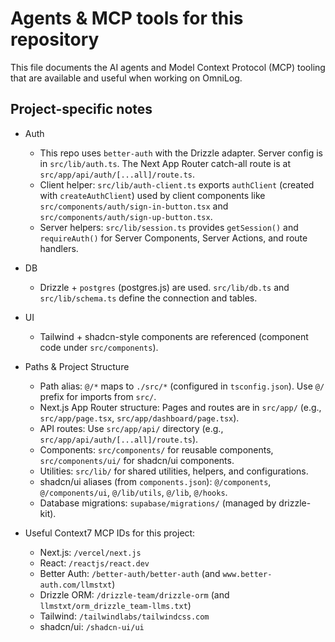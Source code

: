 # Agents & MCP tools for this repository

This file documents the AI agents and Model Context Protocol (MCP) tooling that are available and useful when working on OmniLog.

## Project-specific notes

- Auth
  - This repo uses `better-auth` with the Drizzle adapter. Server config is in `src/lib/auth.ts`. The Next App Router catch-all route is at `src/app/api/auth/[...all]/route.ts`.
  - Client helper: `src/lib/auth-client.ts` exports `authClient` (created with `createAuthClient`) used by client components like `src/components/auth/sign-in-button.tsx` and `src/components/auth/sign-up-button.tsx`.
  - Server helpers: `src/lib/session.ts` provides `getSession()` and `requireAuth()` for Server Components, Server Actions, and route handlers.

- DB
  - Drizzle + `postgres` (postgres.js) are used. `src/lib/db.ts` and `src/lib/schema.ts` define the connection and tables.

- UI
  - Tailwind + shadcn-style components are referenced (component code under `src/components`).

- Paths & Project Structure
  - Path alias: `@/*` maps to `./src/*` (configured in `tsconfig.json`). Use `@/` prefix for imports from `src/`.
  - Next.js App Router structure: Pages and routes are in `src/app/` (e.g., `src/app/page.tsx`, `src/app/dashboard/page.tsx`).
  - API routes: Use `src/app/api/` directory (e.g., `src/app/api/auth/[...all]/route.ts`).
  - Components: `src/components/` for reusable components, `src/components/ui/` for shadcn/ui components.
  - Utilities: `src/lib/` for shared utilities, helpers, and configurations.
  - shadcn/ui aliases (from `components.json`): `@/components`, `@/components/ui`, `@/lib/utils`, `@/lib`, `@/hooks`.
  - Database migrations: `supabase/migrations/` (managed by drizzle-kit).

- Useful Context7 MCP IDs for this project:
  - Next.js: `/vercel/next.js`
  - React: `/reactjs/react.dev`
  - Better Auth: `/better-auth/better-auth` (and `www.better-auth.com/llmstxt`)
  - Drizzle ORM: `/drizzle-team/drizzle-orm` (and `llmstxt/orm_drizzle_team-llms.txt`)
  - Tailwind: `/tailwindlabs/tailwindcss.com`
  - shadcn/ui: `/shadcn-ui/ui`
